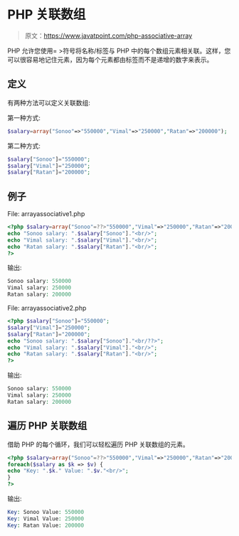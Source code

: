 # PHP 关联数组

> 原文：<https://www.javatpoint.com/php-associative-array>

PHP 允许您使用= >符号将名称/标签与 PHP 中的每个数组元素相关联。这样，您可以很容易地记住元素，因为每个元素都由标签而不是递增的数字来表示。

## 定义

有两种方法可以定义关联数组:

第一种方式:

```php
$salary=array("Sonoo"=>"550000","Vimal"=>"250000","Ratan"=>"200000");

```

第二种方式:

```php
$salary["Sonoo"]="550000";
$salary["Vimal"]="250000";
$salary["Ratan"]="200000";

```

## 例子

File: arrayassociative1.php

```php
<?php $salary=array("Sonoo"=??>"550000","Vimal"=>"250000","Ratan"=>"200000");
echo "Sonoo salary: ".$salary["Sonoo"]."<br/>";
echo "Vimal salary: ".$salary["Vimal"]."<br/>";
echo "Ratan salary: ".$salary["Ratan"]."<br/>";
?>  

```

输出:

```php
Sonoo salary: 550000
Vimal salary: 250000
Ratan salary: 200000

```

File: arrayassociative2.php

```php
<?php $salary["Sonoo"]="550000";
$salary["Vimal"]="250000";
$salary["Ratan"]="200000"; 
echo "Sonoo salary: ".$salary["Sonoo"]."<br/??>";
echo "Vimal salary: ".$salary["Vimal"]."<br/>";
echo "Ratan salary: ".$salary["Ratan"]."<br/>";
?>  

```

输出:

```php
Sonoo salary: 550000
Vimal salary: 250000
Ratan salary: 200000

```

## 遍历 PHP 关联数组

借助 PHP 的每个循环，我们可以轻松遍历 PHP 关联数组的元素。

```php
<?php $salary=array("Sonoo"=??>"550000","Vimal"=>"250000","Ratan"=>"200000");
foreach($salary as $k => $v) {
echo "Key: ".$k." Value: ".$v."<br/>";
}
?>  

```

输出:

```php
Key: Sonoo Value: 550000
Key: Vimal Value: 250000
Key: Ratan Value: 200000

```